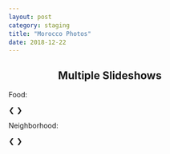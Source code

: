 ```yaml
---
layout: post
category: staging
title: "Morocco Photos"
date: 2018-12-22
---
```


<div>
<html>
<head>
<meta name="viewport" content="width=device-width, initial-scale=1">
<style>
* {box-sizing: border-box}
.mySlides1, .mySlides2 {display: none}
img {vertical-align: middle;}

/* Slideshow container */
.slideshow-container {
  max-width: 1000px;
  position: relative;
  margin: auto;
}

/* Next & previous buttons */
.prev, .next {
  cursor: pointer;
  position: absolute;
  top: 50%;
  width: auto;
  padding: 16px;
  margin-top: -22px;
  color: white;
  font-weight: bold;
  font-size: 18px;
  transition: 0.6s ease;
  border-radius: 0 3px 3px 0;
  user-select: none;
}

/* Position the "next button" to the right */
.next {
  right: 0;
  border-radius: 3px 0 0 3px;
}

/* On hover, add a grey background color */
.prev:hover, .next:hover {
  background-color: #f1f1f1;
  color: black;
}
</style>
</head>
<body>

<h2 style="text-align:center">Multiple Slideshows</h2>

<p>Food:</p>
<div class="slideshow-container">
  <div class="mySlides1">
    {% include image.html
            img="assets/morocco_photos/soup_msemen_dates.JPG"
            title=""
            caption="" %}
  </div>

  <div class="mySlides1">
    <img src="assets/morocco_photos/rice_vegetables.JPG" style="width:100%">
  </div>

  <div class="mySlides1">
    <img src="assets/morocco_photos/msemen.JPG" style="width:100%">
  </div>

  <a class="prev" onclick="plusSlides(-1, 0)">&#10094;</a>
  <a class="next" onclick="plusSlides(1, 0)">&#10095;</a>
</div>

<p>Neighborhood:</p>
<div class="slideshow-container">
  <div class="mySlides2">
    <img src="assets/morocco_photos/apartment.JPG" style="width:100%">
  </div>

  <div class="mySlides2">
    <img src="assets/morocco_photos/neighborhood_houses.JPG" style="width:100%">
  </div>

  <div class="mySlides2">
    <img src="assets/morocco_photos/donkey.JPG" style="width:100%">
  </div>

  <a class="prev" onclick="plusSlides(-1, 1)">&#10094;</a>
  <a class="next" onclick="plusSlides(1, 1)">&#10095;</a>
</div>

<script>
var slideIndex = [1,1];
var slideId = ["mySlides1", "mySlides2"]
showSlides(1, 0);
showSlides(1, 1);

function plusSlides(n, no) {
  showSlides(slideIndex[no] += n, no);
}

function showSlides(n, no) {
  var i;
  var x = document.getElementsByClassName(slideId[no]);
  if (n > x.length) {slideIndex[no] = 1}    
  if (n < 1) {slideIndex[no] = x.length}
  for (i = 0; i < x.length; i++) {
     x[i].style.display = "none";  
  }
  x[slideIndex[no]-1].style.display = "block";  
}
</script>

</body>
</html> 
</div>